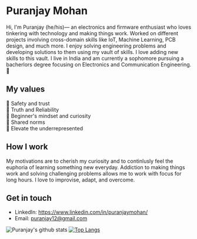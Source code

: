 # Puranjay Mohan
Hi, I'm Puranjay (he/his)— an electronics and firmware enthusiast who loves tinkering with technology and making things work. Worked on different projects involving cross-domain skills like IoT, Machine Learning, PCB design, and much more. I enjoy solving engineering problems and developing solutions to them using my vault of skills. I love adding new skills to this vault. I live in India and am currently a sophomore pursuing a bacherlors degree focusing on Electronics and Communication Engineering. 🚀

## My values
💖 Safety and trust<br>
🌟 Truth and Reliability<br>
🍏 Beginner's mindset and curiosity<br>
🙌 Shared norms<br>
🚀 Elevate the underrepresented

## How I work
My motivations are to cherish my curiosity and to continlusly feel the euphoria of learning something new everyday. Addiction to making things work and solving challenging problems allows me to work with focus for long hours. I love to improvise, adapt, and overcome.

## Get in touch
- LinkedIn: https://www.linkedin.com/in/puranjaymohan/
- Email: puranjay12@gmail.com

![Puranjay's github stats](https://github-readme-stats.vercel.app/api?username=puranjaymohan&show_icons=true&theme=dark)
[![Top Langs](https://github-readme-stats.vercel.app/api/top-langs/?username=puranjaymohan&layout=compact&theme=dark)](https://github.com/puranjaymohan)
